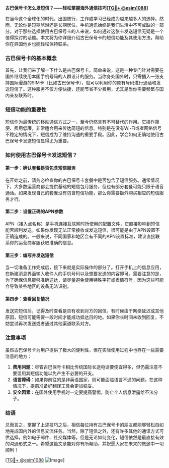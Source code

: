 **古巴保号卡怎么发短信？——轻松掌握海外通信技巧[[TG💪+ @esim1088](https://t.me/s/esim1088)]**

在当今这个全球化的时代，出国旅行、工作或学习已经成为越来越多人的选择。然而，无论你是短期旅游还是长期居住，手机通讯始终是我们生活中不可或缺的一部分。对于那些选择使用古巴保号卡的人来说，如何通过这张卡发送短信无疑是一个值得探讨的话题。本文将为你详细介绍古巴保号卡的短信功能及其使用方法，帮助你在异国他乡也能轻松保持联系。

### 古巴保号卡的基本概念

首先，让我们来了解一下什么是古巴保号卡。简单来说，这是一种专门针对需要在国外继续使用本国手机号码的人群设计的服务。当你身处国外时，只需插入一张支持国际漫游的SIM卡（比如古巴保号卡），就可以利用你的原有号码进行通话和发送短信了。这种服务不仅方便快捷，还能节省不少费用，尤其是当你需要频繁与国内亲友联系时。

### 短信功能的重要性

短信作为最传统的移动通信方式之一，至今仍然具有不可替代的作用。它操作简便、费用低廉，非常适合用来传达简短的信息。特别是在没有Wi-Fi或者网络信号不稳定的情况下，短信成为了维持沟通的重要手段。因此，学会如何正确地使用古巴保号卡发送短信显得尤为重要。

### 如何使用古巴保号卡发送短信？

#### 第一步：确认套餐是否包含短信服务

在开始之前，请务必检查你的古巴保号卡套餐中是否包含了短信服务。通常情况下，大多数运营商都会提供基础的短信包月服务，但也有部分套餐可能只限于语音通话。如果发现自己的套餐没有包含短信功能，那么你需要额外购买相应的短信服务才行。

#### 第二步：设置正确的APN参数

APN（接入点名称）是手机连接互联网时所使用的配置文件，它直接影响到短信能否顺利发送。如果你发现无法正常接收或发送短信，很可能是由于APN设置不正确造成的。一般来说，不同国家和地区会有不同的APN设置标准，建议直接联系你的运营商客服获取准确的信息。

#### 第三步：编写并发送短信

当一切准备工作完成后，接下来就是实际操作的部分了。打开手机上的信息应用，在新建消息界面输入收件人的手机号码以及想要发送的内容即可。需要注意的是，为了确保信息能够准确送达，请尽量避免使用特殊字符或表情符号，因为这些可能会导致某些地区的设备无法识别。

#### 第四步：查看回复情况

发送完短信后，记得及时查看是否有收到对方的回信。有时候由于网络延迟或其他原因，短信可能需要一段时间才能成功抵达目的地。如果你长时间未收到回复，不妨尝试再次发送或者通过其他渠道联系对方。

### 注意事项

虽然古巴保号卡为用户提供了极大的便利性，但在实际使用过程中也存在一些需要注意的地方：

1. **费用问题**：尽管古巴保号卡相比传统国际长途电话要便宜得多，但仍需注意不要滥用其短信功能以免产生不必要的开支。
2. **语言障碍**：如果你前往的是非英语国家，则可能面临语言不通的问题。在这种情况下，提前准备好翻译工具会更加稳妥。
3. **安全因素**：在国外使用手机时一定要提高警惕，防止个人信息泄露给不法分子。

### 结语

总而言之，掌握了上述技巧之后，相信每位持有古巴保号卡的朋友都能够轻松自如地完成国内外的信息交流任务。当然，除了短信之外，还有许多其他的通讯方式可供选择，例如电子邮件、社交媒体等。但是无论如何变化，短信依然是最直接有效的沟通形式之一。希望这篇文章能对你有所帮助，并祝愿大家在未来的旅途中一切顺利！

[[TG💪+ @esim1088](https://t.me/s/esim1088) ![Image](https://i.postimg.cc/4NQfJmqS/Snipaste-2025-05-13-00-14-12.png)]